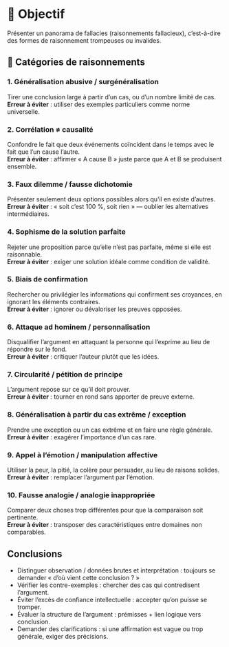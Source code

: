 # 🎯 Objectif

Présenter un panorama de fallacies (raisonnements fallacieux), c’est-à-dire des formes de raisonnement trompeuses ou invalides.

## 🧠 Catégories de raisonnements

### 1. Généralisation abusive / surgénéralisation

Tirer une conclusion large à partir d’un cas, ou d’un nombre limité de cas.  
**Erreur à éviter** : utiliser des exemples particuliers comme norme universelle.

### 2. Corrélation ≠ causalité

Confondre le fait que deux événements coïncident dans le temps avec le fait que
l’un cause l’autre.  
**Erreur à éviter** : affirmer « A cause B » juste parce que A et B se produisent ensemble.

### 3. Faux dilemme / fausse dichotomie

Présenter seulement deux options possibles alors qu’il en existe d’autres.  
**Erreur à éviter** : « soit c’est 100 %, soit rien » — oublier les alternatives intermédiaires.

### 4. Sophisme de la solution parfaite

Rejeter une proposition parce qu’elle n’est pas parfaite, même si elle est
raisonnable.  
**Erreur à éviter** : exiger une solution idéale comme condition de validité.

### 5. Biais de confirmation

Rechercher ou privilégier les informations qui confirment ses croyances, en
ignorant les éléments contraires.  
**Erreur à éviter** : ignorer ou dévaloriser les preuves opposées.

### 6. Attaque ad hominem / personnalisation

Disqualifier l’argument en attaquant la personne qui l’exprime au lieu de
répondre sur le fond.  
**Erreur à éviter** : critiquer l’auteur plutôt que les idées.

### 7. Circularité / pétition de principe

L’argument repose sur ce qu’il doit prouver.  
**Erreur à éviter** : tourner en rond sans apporter de preuve externe.

### 8. Généralisation à partir du cas extrême / exception

Prendre une exception ou un cas extrême et en faire une règle générale.  
**Erreur à éviter** : exagérer l’importance d’un cas rare.

### 9. Appel à l’émotion / manipulation affective

Utiliser la peur, la pitié, la colère pour persuader, au lieu de raisons
solides.  
**Erreur à éviter** : remplacer l’argument par l’émotion.

### 10. Fausse analogie / analogie inappropriée

Comparer deux choses trop différentes pour que la comparaison soit pertinente.  
**Erreur à éviter** : transposer des caractéristiques entre domaines non comparables.

## Conclusions

- Distinguer observation / données brutes et interprétation : toujours se
  demander « d’où vient cette conclusion ? »
- Vérifier les contre-exemples : chercher des cas qui contredisent l’argument.
- Éviter l’excès de confiance intellectuelle : accepter qu’on puisse se tromper.
- Évaluer la structure de l’argument : prémisses + lien logique vers conclusion.
- Demander des clarifications : si une affirmation est vague ou trop générale,
  exiger des précisions.
